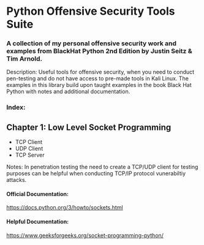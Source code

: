 # Python Offensive Security Tools Suite

### A collection of my personal offensive security work and examples from BlackHat Python 2nd Edition by Justin Seitz & Tim Arnold.

Description: Useful tools for offensive security, when you need to conduct pen-testing and do not have access to pre-made tools in Kali Linux. The examples in this library build upon taught examples in the book Black Hat Python with notes and additional documentation. 

### Index:
## Chapter 1: Low Level Socket Programming
- TCP Client
- UDP Client
- TCP Server

Notes: In penetration testing the need to create a TCP/UDP client for testing purposes can be helpful when conducting TCP/IP protocol vunerabiltiy attacks. 

#### Official Documentation: 
https://docs.python.org/3/howto/sockets.html
#### Helpful Documentation: 
https://www.geeksforgeeks.org/socket-programming-python/
